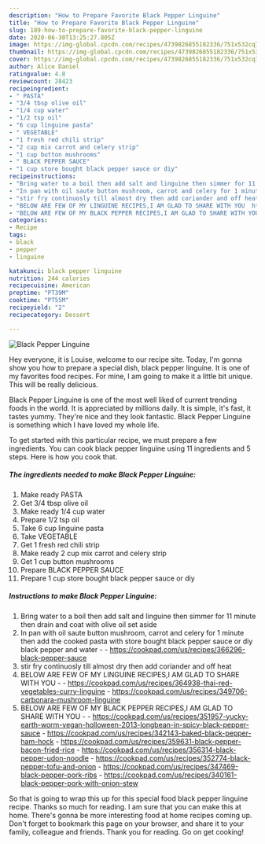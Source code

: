 ```yaml
---
description: "How to Prepare Favorite Black Pepper Linguine"
title: "How to Prepare Favorite Black Pepper Linguine"
slug: 189-how-to-prepare-favorite-black-pepper-linguine
date: 2020-06-30T13:25:27.805Z
image: https://img-global.cpcdn.com/recipes/4739826855182336/751x532cq70/black-pepper-linguine-recipe-main-photo.jpg
thumbnail: https://img-global.cpcdn.com/recipes/4739826855182336/751x532cq70/black-pepper-linguine-recipe-main-photo.jpg
cover: https://img-global.cpcdn.com/recipes/4739826855182336/751x532cq70/black-pepper-linguine-recipe-main-photo.jpg
author: Alice Daniel
ratingvalue: 4.8
reviewcount: 28423
recipeingredient:
- " PASTA"
- "3/4 tbsp olive oil"
- "1/4 cup water"
- "1/2 tsp oil"
- "6 cup linguine pasta"
- " VEGETABLE"
- "1 fresh red chili strip"
- "2 cup mix carrot and celery strip"
- "1 cup button mushrooms"
- " BLACK PEPPER SAUCE"
- "1 cup store bought black pepper sauce or diy"
recipeinstructions:
- "Bring water to a boil then add salt and linguine then simmer for 11 minute then drain and coat with olive oil set aside"
- "In pan with oil saute button mushroom, carrot and celery for 1 minute then add the cooked pasta with store bought black pepper sauce or diy black pepper and water  https://cookpad.com/us/recipes/366296-black-pepper-sauce"
- "stir fry continuosly till almost dry then add coriander and off heat"
- "BELOW ARE FEW OF MY LINGUINE RECIPES,I AM GLAD TO SHARE WITH YOU  https://cookpad.com/us/recipes/364938-thai-red-vegetables-curry-linguine https://cookpad.com/us/recipes/349706-carbonara-mushroom-linguine"
- "BELOW ARE FEW OF MY BLACK PEPPER RECIPES,I AM GLAD TO SHARE WITH YOU  https://cookpad.com/us/recipes/351957-yucky-earth-worm-vegan-holloween-2013-longbean-in-spicy-black-pepper-sauce https://cookpad.com/us/recipes/342143-baked-black-pepper-ham-hock https://cookpad.com/us/recipes/359631-black-pepper-bacon-fried-rice https://cookpad.com/us/recipes/356314-black-pepper-udon-noodle https://cookpad.com/us/recipes/352774-black-pepper-tofu-and-onion https://cookpad.com/us/recipes/347469-black-pepper-pork-ribs https://cookpad.com/us/recipes/340161-black-pepper-pork-with-onion-stew"
categories:
- Recipe
tags:
- black
- pepper
- linguine

katakunci: black pepper linguine 
nutrition: 244 calories
recipecuisine: American
preptime: "PT39M"
cooktime: "PT55M"
recipeyield: "2"
recipecategory: Dessert

---
```



![Black Pepper Linguine](https://img-global.cpcdn.com/recipes/4739826855182336/751x532cq70/black-pepper-linguine-recipe-main-photo.jpg)

Hey everyone, it is Louise, welcome to our recipe site. Today, I'm gonna show you how to prepare a special dish, black pepper linguine. It is one of my favorites food recipes. For mine, I am going to make it a little bit unique. This will be really delicious.

Black Pepper Linguine is one of the most well liked of current trending foods in the world. It is appreciated by millions daily. It is simple, it's fast, it tastes yummy. They're nice and they look fantastic. Black Pepper Linguine is something which I have loved my whole life.




To get started with this particular recipe, we must prepare a few ingredients. You can cook black pepper linguine using 11 ingredients and 5 steps. Here is how you cook that.

<!--inarticleads1-->

##### The ingredients needed to make Black Pepper Linguine:

1. Make ready  PASTA
1. Get 3/4 tbsp olive oil
1. Make ready 1/4 cup water
1. Prepare 1/2 tsp oil
1. Take 6 cup linguine pasta
1. Take  VEGETABLE
1. Get 1 fresh red chili strip
1. Make ready 2 cup mix carrot and celery strip
1. Get 1 cup button mushrooms
1. Prepare  BLACK PEPPER SAUCE
1. Prepare 1 cup store bought black pepper sauce or diy




<!--inarticleads2-->

##### Instructions to make Black Pepper Linguine:

1. Bring water to a boil then add salt and linguine then simmer for 11 minute then drain and coat with olive oil set aside
1. In pan with oil saute button mushroom, carrot and celery for 1 minute then add the cooked pasta with store bought black pepper sauce or diy black pepper and water -  - https://cookpad.com/us/recipes/366296-black-pepper-sauce
1. stir fry continuosly till almost dry then add coriander and off heat
1. BELOW ARE FEW OF MY LINGUINE RECIPES,I AM GLAD TO SHARE WITH YOU -  - https://cookpad.com/us/recipes/364938-thai-red-vegetables-curry-linguine - https://cookpad.com/us/recipes/349706-carbonara-mushroom-linguine
1. BELOW ARE FEW OF MY BLACK PEPPER RECIPES,I AM GLAD TO SHARE WITH YOU -  - https://cookpad.com/us/recipes/351957-yucky-earth-worm-vegan-holloween-2013-longbean-in-spicy-black-pepper-sauce - https://cookpad.com/us/recipes/342143-baked-black-pepper-ham-hock - https://cookpad.com/us/recipes/359631-black-pepper-bacon-fried-rice - https://cookpad.com/us/recipes/356314-black-pepper-udon-noodle - https://cookpad.com/us/recipes/352774-black-pepper-tofu-and-onion - https://cookpad.com/us/recipes/347469-black-pepper-pork-ribs - https://cookpad.com/us/recipes/340161-black-pepper-pork-with-onion-stew




So that is going to wrap this up for this special food black pepper linguine recipe. Thanks so much for reading. I am sure that you can make this at home. There's gonna be more interesting food at home recipes coming up. Don't forget to bookmark this page on your browser, and share it to your family, colleague and friends. Thank you for reading. Go on get cooking!
